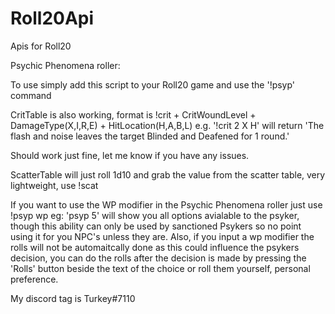 # Roll20Api
Apis for Roll20


Psychic Phenomena roller:

To use simply add this script to your Roll20 game and use the '!psyp' command

CritTable is also working, format is !crit + CritWoundLevel + DamageType(X,I,R,E) + HitLocation(H,A,B,L) e.g. '!crit 2 X H' will return 'The flash and noise leaves the target Blinded and Deafened for 1 round.'

Should work just fine, let me know if you have any issues. 

ScatterTable will just roll 1d10 and grab the value from the scatter table, very lightweight, use !scat 

If you want to use the WP modifier in the Psychic Phenomena roller just use !psyp wp eg: 'psyp 5' will show you all options avialable to the psyker, though this ability can only be used by sanctioned Psykers so no point using it for you NPC's unless they are. Also, if you input a wp modifier the rolls will not be automaitcally done as this could influence the psykers decision, you can do the rolls after the decision is made by pressing the 'Rolls' button beside the text of the choice or roll them yourself, personal preference.

My discord tag is Turkey#7110
